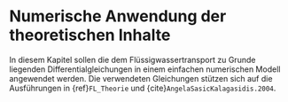# Numerische Anwendung der theoretischen Inhalte
In diesem Kapitel sollen die dem Flüssigwassertransport zu Grunde liegenden Differentialgleichungen in einem einfachen 
numerischen Modell angewendet werden. Die verwendeten Gleichungen stützen sich auf die Ausführungen in 
{ref}`FL_Theorie` und {cite}`AngelaSasicKalagasidis.2004`.